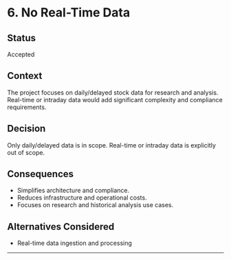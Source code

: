 # 6. No Real-Time Data

## Status
Accepted

## Context
The project focuses on daily/delayed stock data for research and analysis. Real-time or intraday data would add significant complexity and compliance requirements.

## Decision
Only daily/delayed data is in scope. Real-time or intraday data is explicitly out of scope.

## Consequences
- Simplifies architecture and compliance.
- Reduces infrastructure and operational costs.
- Focuses on research and historical analysis use cases.

## Alternatives Considered
- Real-time data ingestion and processing

---
